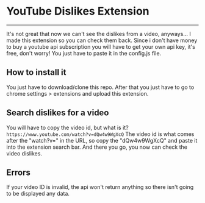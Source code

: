 # YouTube Dislikes Extension
----
It's not great that now we can't see the dislikes from a video, anyways... I made this extension so you can check them back. 
Since i don't have money to buy a youtube api subscription you will have to get your own api key, it's free, don't worry!
You just have to paste it in the config.js file.

## How to install it
You just have to download/clone this repo. After that you just have to go to chrome settings > extensions and upload this extension. 

## Search dislikes for a video
You will have to copy the video id, but what is it?
```https://www.youtube.com/watch?v=dQw4w9WgXcQ```
The video id is what comes after the "watch?v=" in the URL, so copy the "dQw4w9WgXcQ" and paste it into the extension search bar. And there you go, you now can check the video dislikes.

## Errors 
If your video ID is invalid, the api won't return anything so there isn't going to be displayed any data.